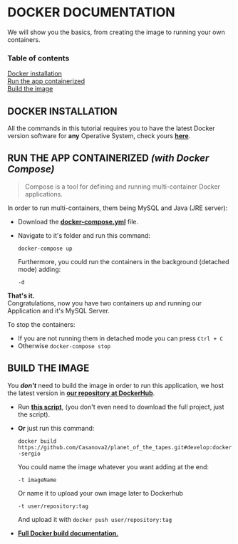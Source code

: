 # DOCKER DOCUMENTATION
We will show you the basics, from creating the image to running your own containers.

### Table of contents   

[Docker installation](https://github.com/Casanova2/planet_of_the_tapes/new/develop/docker_sergio#docker-installation)  
[Run the app containerized](https://github.com/Casanova2/planet_of_the_tapes/new/develop/docker_sergio#run-the-app-containerized-with-docker-compose)  
[Build the image](https://github.com/Casanova2/planet_of_the_tapes/new/develop/docker_sergio#build-the-image)

## DOCKER INSTALLATION

All the commands in this tutorial requires you to have the latest Docker version software for **any** Operative System, check yours **[here](https://store.docker.com/editions "Download Docker")**.

## RUN THE APP CONTAINERIZED _(with Docker Compose)_

> Compose is a tool for defining and running multi-container Docker applications.

In order to run multi-containers, them being MySQL and Java (JRE server):

* Download the **[docker-compose.yml](https://github.com/Casanova2/planet_of_the_tapes/blob/develop/docker-sergio/docker-compose.yml)** file.

* Navigate to it's folder and run this command:

   `docker-compose up`
   
   Furthermore, you could run the containers in the background (detached mode) adding:
   
   `-d`

**That's it.**  
Congratulations, now you have two containers up and running our Application and it's MySQL Server.

To stop the containers:

* If you are not running them in detached mode you can press `Ctrl + C`
* Otherwise `docker-compose stop`

## BUILD THE IMAGE

You **_don't_** need to build the image in order to run this application, we host the latest version in **[our repository at DockerHub](https://hub.docker.com/r/pott/pott/)**.

* Run **[this script](https://github.com/Casanova2/planet_of_the_tapes/blob/develop/docker-sergio/create_image.bat)**, (you don't even need to download the full project, just the script).

* **Or** just run this command:

   `docker build https://github.com/Casanova2/planet_of_the_tapes.git#develop:docker-sergio`

   You could name the image whatever you want adding at the end:
   
   `-t imageName`
   
   Or name it to upload your own image later to Dockerhub
   
   `-t user/repository:tag`
   
   And upload it with `docker push user/repository:tag`
   
* **[Full Docker build documentation.](https://docs.docker.com/engine/reference/commandline/build/)**
